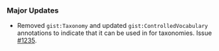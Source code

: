 ### Major Updates

- Removed `gist:Taxonomy` and updated `gist:ControlledVocabulary` annotations to indicate that it can be used in for taxonomies. Issue [#1235](https://github.com/semanticarts/gist/issues/1235).